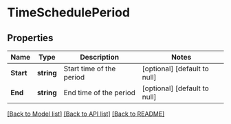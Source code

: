 # TimeSchedulePeriod

## Properties
Name | Type | Description | Notes
------------ | ------------- | ------------- | -------------
**Start** | **string** | Start time of the period | [optional] [default to null]
**End** | **string** | End time of the period | [optional] [default to null]

[[Back to Model list]](../README.md#documentation-for-models) [[Back to API list]](../README.md#documentation-for-api-endpoints) [[Back to README]](../README.md)

